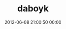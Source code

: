 ---
title: "daboyk"
date: 2012-06-08 21:00:50 00:00
permalink: /daboyk
twitter: ""
likes: [811,812]
id: 901
gravatar: "http://www.gravatar.com/avatar/19086671941be1c98b78c8bb28726f76"
---